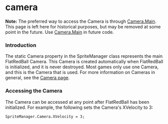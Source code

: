 # camera

**Note:** The preferred way to access the Camera is through [Camera.Main](../../../../frb/docs/index.php). This page is left here for historical purposes, but may be removed at some point in the future. Use [Camera.Main](../../../../frb/docs/index.php) in future code.

### Introduction

The static Camera property in the SpriteManager class represents the main FlatRedBall Camera. This Camera is created automatically when FlatRedBall is initialized, and it is never destroyed. Most games only use one Camera, and this is the Camera that is used. For more information on Cameras in general, see the [Camera page](../../../../frb/docs/index.php).

### Accessing the Camera

The Camera can be accessed at any point after FlatRedBall has been initialized. For example, the following sets the Camera's XVelocity to 3:

```
SpriteManager.Camera.XVelocity = 3;
```
